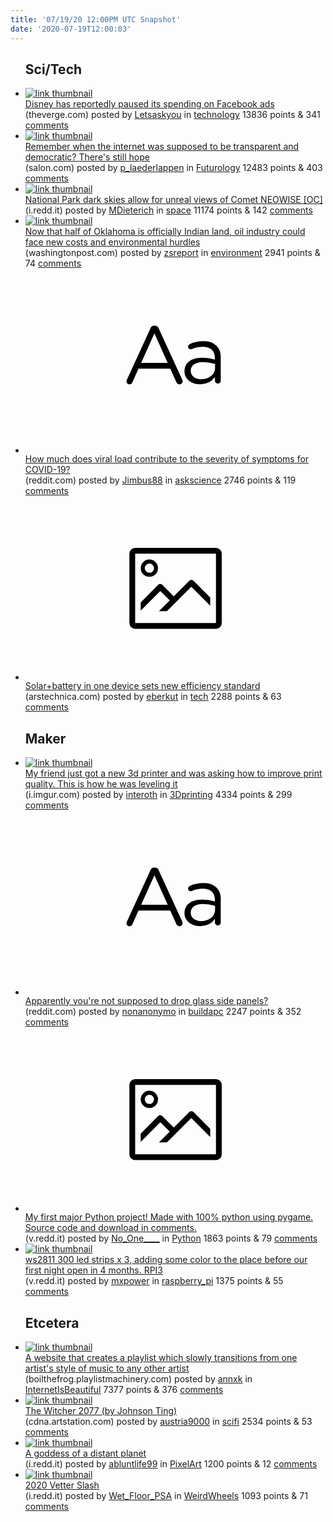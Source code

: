 ```yaml
---
title: '07/19/20 12:00PM UTC Snapshot'
date: '2020-07-19T12:00:03'
---
```

<ul>
<h2>Sci/Tech</h2>

<li><a href='https://www.theverge.com/2020/7/18/21329810/disney-facebook-ad-spending-instagram-hulu-boycott-hate-speech'><img src='https://b.thumbs.redditmedia.com/lgE7Rq8m6JPNi8ZziQWqzl4RaBHWRrgSjTfPHyOpB4M.jpg' alt='link thumbnail'></a><div><div class='linkTitle'><a href='https://www.theverge.com/2020/7/18/21329810/disney-facebook-ad-spending-instagram-hulu-boycott-hate-speech'>Disney has reportedly paused its spending on Facebook ads</a></div>(theverge.com) posted by <a href='https://www.reddit.com/user/Letsaskyou'>Letsaskyou</a> in <a href='https://www.reddit.com/r/technology'>technology</a> 13836 points & 341 <a href='https://www.reddit.com/r/technology/comments/hts3s0/disney_has_reportedly_paused_its_spending_on/'>comments</a></div></li>

<li><a href='https://www.salon.com/2020/07/18/remember-when-the-internet-was-supposed-to-be-transparent-and-democratic-theres-still-hope/'><img src='https://b.thumbs.redditmedia.com/jzxwVlKQ3NnI98Vs-u18zT6Oh8hRq8nvt4tvfKvOhjs.jpg' alt='link thumbnail'></a><div><div class='linkTitle'><a href='https://www.salon.com/2020/07/18/remember-when-the-internet-was-supposed-to-be-transparent-and-democratic-theres-still-hope/'>Remember when the internet was supposed to be transparent and democratic? There's still hope</a></div>(salon.com) posted by <a href='https://www.reddit.com/user/p_laederlappen'>p_laederlappen</a> in <a href='https://www.reddit.com/r/Futurology'>Futurology</a> 12483 points & 403 <a href='https://www.reddit.com/r/Futurology/comments/htmszj/remember_when_the_internet_was_supposed_to_be/'>comments</a></div></li>

<li><a href='https://i.redd.it/8eiunxxthpb51.jpg'><img src='https://b.thumbs.redditmedia.com/Wk9JvydgPFxBEfQRGqMSzi3_49yHGxSJLRM91MhX7_s.jpg' alt='link thumbnail'></a><div><div class='linkTitle'><a href='https://i.redd.it/8eiunxxthpb51.jpg'>National Park dark skies allow for unreal views of Comet NEOWISE [OC]</a></div>(i.redd.it) posted by <a href='https://www.reddit.com/user/MDieterich'>MDieterich</a> in <a href='https://www.reddit.com/r/space'>space</a> 11174 points & 142 <a href='https://www.reddit.com/r/space/comments/htr4sk/national_park_dark_skies_allow_for_unreal_views/'>comments</a></div></li>

<li><a href='https://www.washingtonpost.com/business/2020/07/17/supreme-court-oklahoma-oil-/'><img src='https://b.thumbs.redditmedia.com/Btdm19oVXzBJd1gez9Sg2nYDwV80qVHojT7Xm5_TCNc.jpg' alt='link thumbnail'></a><div><div class='linkTitle'><a href='https://www.washingtonpost.com/business/2020/07/17/supreme-court-oklahoma-oil-/'>Now that half of Oklahoma is officially Indian land, oil industry could face new costs and environmental hurdles</a></div>(washingtonpost.com) posted by <a href='https://www.reddit.com/user/zsreport'>zsreport</a> in <a href='https://www.reddit.com/r/environment'>environment</a> 2941 points & 74 <a href='https://www.reddit.com/r/environment/comments/htjfsz/now_that_half_of_oklahoma_is_officially_indian/'>comments</a></div></li>

<li><a href='https://www.reddit.com/r/askscience/comments/htmplb/how_much_does_viral_load_contribute_to_the/'><svg version='1.1' viewBox='-34 -12 104 64' preserveAspectRatio='xMidYMid slice' xmlns='http://www.w3.org/2000/svg' xmlns:xlink='http://www.w3.org/1999/xlink'>
    <title>text link thumbnail</title>
    <path d='M12.19,8.84a1.45,1.45,0,0,0-1.4-1h-.12a1.46,1.46,0,0,0-1.42,1L1.14,26.56a1.29,1.29,0,0,0-.14.59,1,1,0,0,0,1,1,1.12,1.12,0,0,0,1.08-.77l2.08-4.65h11l2.08,4.59a1.24,1.24,0,0,0,1.12.83,1.08,1.08,0,0,0,1.08-1.08,1.64,1.64,0,0,0-.14-.57ZM6.08,20.71l4.59-10.22,4.6,10.22Z'>
    </path>
    <path d='M32.24,14.78A6.35,6.35,0,0,0,27.6,13.2a11.36,11.36,0,0,0-4.7,1,1,1,0,0,0-.58.89,1,1,0,0,0,.94.92,1.23,1.23,0,0,0,.39-.08,8.87,8.87,0,0,1,3.72-.81c2.7,0,4.28,1.33,4.28,3.92v.5a15.29,15.29,0,0,0-4.42-.61c-3.64,0-6.14,1.61-6.14,4.64v.05c0,2.95,2.7,4.48,5.37,4.48a6.29,6.29,0,0,0,5.19-2.48V26.9a1,1,0,0,0,1,1,1,1,0,0,0,1-1.06V19A5.71,5.71,0,0,0,32.24,14.78Zm-.56,7.7c0,2.28-2.17,3.89-4.81,3.89-1.94,0-3.61-1.06-3.61-2.86v-.06c0-1.8,1.5-3,4.2-3a15.2,15.2,0,0,1,4.22.61Z'>
    </path>
    </svg></a><div><div class='linkTitle'><a href='https://www.reddit.com/r/askscience/comments/htmplb/how_much_does_viral_load_contribute_to_the/'>How much does viral load contribute to the severity of symptoms for COVID-19?</a></div>(reddit.com) posted by <a href='https://www.reddit.com/user/Jimbus88'>Jimbus88</a> in <a href='https://www.reddit.com/r/askscience'>askscience</a> 2746 points & 119 <a href='https://www.reddit.com/r/askscience/comments/htmplb/how_much_does_viral_load_contribute_to_the/'>comments</a></div></li>

<li><a href='https://arstechnica.com/science/2020/07/single-device-merges-solar-power-and-battery-tech/'><svg version='1.1' viewBox='-34 -14 104 64' preserveAspectRatio='xMidYMid meet' xmlns='http://www.w3.org/2000/svg' xmlns:xlink='http://www.w3.org/1999/xlink'>
    <title>link thumbnail</title>
    <path d='M32,4H4A2,2,0,0,0,2,6V30a2,2,0,0,0,2,2H32a2,2,0,0,0,2-2V6A2,2,0,0,0,32,4ZM4,30V6H32V30Z'></path>
    <path d='M8.92,14a3,3,0,1,0-3-3A3,3,0,0,0,8.92,14Zm0-4.6A1.6,1.6,0,1,1,7.33,11,1.6,1.6,0,0,1,8.92,9.41Z'></path>
    <path d='M22.78,15.37l-5.4,5.4-4-4a1,1,0,0,0-1.41,0L5.92,22.9v2.83l6.79-6.79L16,22.18l-3.75,3.75H15l8.45-8.45L30,24V21.18l-5.81-5.81A1,1,0,0,0,22.78,15.37Z'></path>
    </svg></a><div><div class='linkTitle'><a href='https://arstechnica.com/science/2020/07/single-device-merges-solar-power-and-battery-tech/'>Solar+battery in one device sets new efficiency standard</a></div>(arstechnica.com) posted by <a href='https://www.reddit.com/user/eberkut'>eberkut</a> in <a href='https://www.reddit.com/r/tech'>tech</a> 2288 points & 63 <a href='https://www.reddit.com/r/tech/comments/htgtko/solarbattery_in_one_device_sets_new_efficiency/'>comments</a></div></li>

<h2>Maker</h2>

<li><a href='https://i.imgur.com/ip8BWGc.jpg'><img src='https://b.thumbs.redditmedia.com/m4Z6ax1Ls__bYfPdOoCBDqRk8-Cc6NFKL-93x-KWt8I.jpg' alt='link thumbnail'></a><div><div class='linkTitle'><a href='https://i.imgur.com/ip8BWGc.jpg'>My friend just got a new 3d printer and was asking how to improve print quality. This is how he was leveling it</a></div>(i.imgur.com) posted by <a href='https://www.reddit.com/user/interoth'>interoth</a> in <a href='https://www.reddit.com/r/3Dprinting'>3Dprinting</a> 4334 points & 299 <a href='https://www.reddit.com/r/3Dprinting/comments/hthu4v/my_friend_just_got_a_new_3d_printer_and_was/'>comments</a></div></li>

<li><a href='https://www.reddit.com/r/buildapc/comments/htjro0/apparently_youre_not_supposed_to_drop_glass_side/'><svg version='1.1' viewBox='-34 -12 104 64' preserveAspectRatio='xMidYMid slice' xmlns='http://www.w3.org/2000/svg' xmlns:xlink='http://www.w3.org/1999/xlink'>
    <title>text link thumbnail</title>
    <path d='M12.19,8.84a1.45,1.45,0,0,0-1.4-1h-.12a1.46,1.46,0,0,0-1.42,1L1.14,26.56a1.29,1.29,0,0,0-.14.59,1,1,0,0,0,1,1,1.12,1.12,0,0,0,1.08-.77l2.08-4.65h11l2.08,4.59a1.24,1.24,0,0,0,1.12.83,1.08,1.08,0,0,0,1.08-1.08,1.64,1.64,0,0,0-.14-.57ZM6.08,20.71l4.59-10.22,4.6,10.22Z'>
    </path>
    <path d='M32.24,14.78A6.35,6.35,0,0,0,27.6,13.2a11.36,11.36,0,0,0-4.7,1,1,1,0,0,0-.58.89,1,1,0,0,0,.94.92,1.23,1.23,0,0,0,.39-.08,8.87,8.87,0,0,1,3.72-.81c2.7,0,4.28,1.33,4.28,3.92v.5a15.29,15.29,0,0,0-4.42-.61c-3.64,0-6.14,1.61-6.14,4.64v.05c0,2.95,2.7,4.48,5.37,4.48a6.29,6.29,0,0,0,5.19-2.48V26.9a1,1,0,0,0,1,1,1,1,0,0,0,1-1.06V19A5.71,5.71,0,0,0,32.24,14.78Zm-.56,7.7c0,2.28-2.17,3.89-4.81,3.89-1.94,0-3.61-1.06-3.61-2.86v-.06c0-1.8,1.5-3,4.2-3a15.2,15.2,0,0,1,4.22.61Z'>
    </path>
    </svg></a><div><div class='linkTitle'><a href='https://www.reddit.com/r/buildapc/comments/htjro0/apparently_youre_not_supposed_to_drop_glass_side/'>Apparently you're not supposed to drop glass side panels?</a></div>(reddit.com) posted by <a href='https://www.reddit.com/user/nonanonymo'>nonanonymo</a> in <a href='https://www.reddit.com/r/buildapc'>buildapc</a> 2247 points & 352 <a href='https://www.reddit.com/r/buildapc/comments/htjro0/apparently_youre_not_supposed_to_drop_glass_side/'>comments</a></div></li>

<li><a href='https://v.redd.it/x6thsow5hnb51'><svg version='1.1' viewBox='-34 -14 104 64' preserveAspectRatio='xMidYMid meet' xmlns='http://www.w3.org/2000/svg' xmlns:xlink='http://www.w3.org/1999/xlink'>
    <title>link thumbnail</title>
    <path d='M32,4H4A2,2,0,0,0,2,6V30a2,2,0,0,0,2,2H32a2,2,0,0,0,2-2V6A2,2,0,0,0,32,4ZM4,30V6H32V30Z'></path>
    <path d='M8.92,14a3,3,0,1,0-3-3A3,3,0,0,0,8.92,14Zm0-4.6A1.6,1.6,0,1,1,7.33,11,1.6,1.6,0,0,1,8.92,9.41Z'></path>
    <path d='M22.78,15.37l-5.4,5.4-4-4a1,1,0,0,0-1.41,0L5.92,22.9v2.83l6.79-6.79L16,22.18l-3.75,3.75H15l8.45-8.45L30,24V21.18l-5.81-5.81A1,1,0,0,0,22.78,15.37Z'></path>
    </svg></a><div><div class='linkTitle'><a href='https://v.redd.it/x6thsow5hnb51'>My first major Python project! Made with 100% python using pygame. Source code and download in comments.</a></div>(v.redd.it) posted by <a href='https://www.reddit.com/user/No_One____'>No_One____</a> in <a href='https://www.reddit.com/r/Python'>Python</a> 1863 points & 79 <a href='https://www.reddit.com/r/Python/comments/htkddu/my_first_major_python_project_made_with_100/'>comments</a></div></li>

<li><a href='https://v.redd.it/szvu89jihmb51'><img src='https://b.thumbs.redditmedia.com/CkKs1nMDYkew7JVYgcVw1_6Kfv3YRSZxcLhMHeY_yhc.jpg' alt='link thumbnail'></a><div><div class='linkTitle'><a href='https://v.redd.it/szvu89jihmb51'>ws2811 300 led strips x 3, adding some color to the place before our first night open in 4 months. RPI3</a></div>(v.redd.it) posted by <a href='https://www.reddit.com/user/mxpower'>mxpower</a> in <a href='https://www.reddit.com/r/raspberry_pi'>raspberry_pi</a> 1375 points & 55 <a href='https://www.reddit.com/r/raspberry_pi/comments/hth5mm/ws2811_300_led_strips_x_3_adding_some_color_to/'>comments</a></div></li>

<h2>Etcetera</h2>

<li><a href='http://boilthefrog.playlistmachinery.com/'><img src='https://a.thumbs.redditmedia.com/sbrfqTujM6IkrujYbxkE8A_oFsnO_t3RERICoXZ06H0.jpg' alt='link thumbnail'></a><div><div class='linkTitle'><a href='http://boilthefrog.playlistmachinery.com/'>A website that creates a playlist which slowly transitions from one artist's style of music to any other artist</a></div>(boilthefrog.playlistmachinery.com) posted by <a href='https://www.reddit.com/user/annxk'>annxk</a> in <a href='https://www.reddit.com/r/InternetIsBeautiful'>InternetIsBeautiful</a> 7377 points & 376 <a href='https://www.reddit.com/r/InternetIsBeautiful/comments/htnl96/a_website_that_creates_a_playlist_which_slowly/'>comments</a></div></li>

<li><a href='https://cdna.artstation.com/p/assets/images/images/010/172/668/large/johnson-ting-d8.jpg?1522953145'><img src='https://b.thumbs.redditmedia.com/yqHoMtxUzd-XpVPXTz85Q7gpSDlYuGcTNlqzk1bDeFY.jpg' alt='link thumbnail'></a><div><div class='linkTitle'><a href='https://cdna.artstation.com/p/assets/images/images/010/172/668/large/johnson-ting-d8.jpg?1522953145'>The Witcher 2077 (by Johnson Ting)</a></div>(cdna.artstation.com) posted by <a href='https://www.reddit.com/user/austria9000'>austria9000</a> in <a href='https://www.reddit.com/r/scifi'>scifi</a> 2534 points & 53 <a href='https://www.reddit.com/r/scifi/comments/htll7d/the_witcher_2077_by_johnson_ting/'>comments</a></div></li>

<li><a href='https://i.redd.it/n6pic7swgqb51.png'><img src='https://a.thumbs.redditmedia.com/mCrF-0Px01pWnNe5ybIad8gW6IJKBRP5whiUhh0CcQ4.jpg' alt='link thumbnail'></a><div><div class='linkTitle'><a href='https://i.redd.it/n6pic7swgqb51.png'>A goddess of a distant planet</a></div>(i.redd.it) posted by <a href='https://www.reddit.com/user/abluntlife99'>abluntlife99</a> in <a href='https://www.reddit.com/r/PixelArt'>PixelArt</a> 1200 points & 12 <a href='https://www.reddit.com/r/PixelArt/comments/httxxp/a_goddess_of_a_distant_planet/'>comments</a></div></li>

<li><a href='https://i.redd.it/pdyprgckbpb51.jpg'><img src='https://b.thumbs.redditmedia.com/MrJCEhtp66O6DAbsNGi0sza7fSqg7z_vvWAHRI7M3Bo.jpg' alt='link thumbnail'></a><div><div class='linkTitle'><a href='https://i.redd.it/pdyprgckbpb51.jpg'>2020 Vetter Slash</a></div>(i.redd.it) posted by <a href='https://www.reddit.com/user/Wet_Floor_PSA'>Wet_Floor_PSA</a> in <a href='https://www.reddit.com/r/WeirdWheels'>WeirdWheels</a> 1093 points & 71 <a href='https://www.reddit.com/r/WeirdWheels/comments/htqlxb/2020_vetter_slash/'>comments</a></div></li>

</ul>
